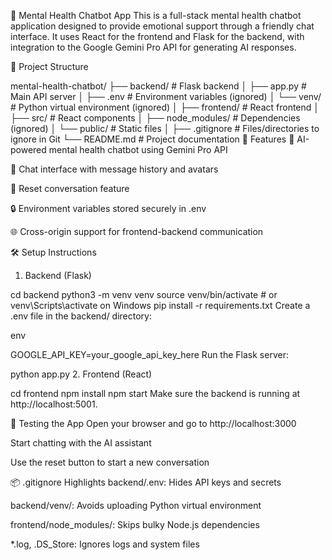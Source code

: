 🧠 Mental Health Chatbot App
This is a full-stack mental health chatbot application designed to provide emotional support through a friendly chat interface. It uses React for the frontend and Flask for the backend, with integration to the Google Gemini Pro API for generating AI responses.

📁 Project Structure

mental-health-chatbot/
├── backend/ # Flask backend
│ ├── app.py # Main API server
│ ├── .env # Environment variables (ignored)
│ └── venv/ # Python virtual environment (ignored)
│
├── frontend/ # React frontend
│ ├── src/ # React components
│ ├── node_modules/ # Dependencies (ignored)
│ └── public/ # Static files
│
├── .gitignore # Files/directories to ignore in Git
└── README.md # Project documentation
🚀 Features
🤖 AI-powered mental health chatbot using Gemini Pro API

💬 Chat interface with message history and avatars

🔁 Reset conversation feature

🔒 Environment variables stored securely in .env

🌐 Cross-origin support for frontend-backend communication

🛠️ Setup Instructions

1. Backend (Flask)

cd backend
python3 -m venv venv
source venv/bin/activate # or venv\Scripts\activate on Windows
pip install -r requirements.txt
Create a .env file in the backend/ directory:

env

GOOGLE_API_KEY=your_google_api_key_here
Run the Flask server:

python app.py 2. Frontend (React)

cd frontend
npm install
npm start
Make sure the backend is running at http://localhost:5001.

🧪 Testing the App
Open your browser and go to http://localhost:3000

Start chatting with the AI assistant

Use the reset button to start a new conversation

📦 .gitignore Highlights
backend/.env: Hides API keys and secrets

backend/venv/: Avoids uploading Python virtual environment

frontend/node_modules/: Skips bulky Node.js dependencies

\*.log, .DS_Store: Ignores logs and system files
